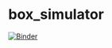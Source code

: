# box_simulator


[![Binder](https://mybinder.org/badge.svg)](https://mybinder.org/v2/gh/kondrat1997/box_simulator/master?filepath=boxes.ipynb)
